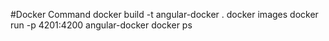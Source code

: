 #Docker Command
docker build -t angular-docker .
docker images
docker run -p 4201:4200 angular-docker
docker ps
